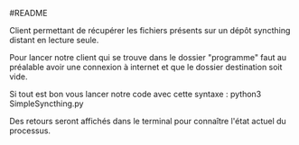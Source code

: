 #README

Client permettant de récupérer les fichiers présents sur un dépôt syncthing distant en lecture seule.

Pour lancer notre client qui se trouve dans le dossier "programme" faut au préalable avoir une connexion à internet et que le dossier destination soit vide.

Si tout est bon vous lancer notre code avec cette syntaxe : python3 SimpleSyncthing.py <dossier destination>

Des retours seront affichés dans le terminal pour connaître l'état actuel du processus.